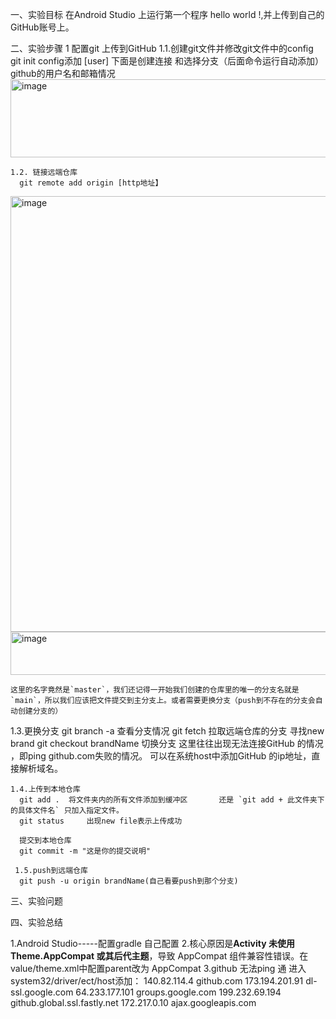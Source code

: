 一、实验目标
  在Android Studio 上运行第一个程序 hello world !,并上传到自己的GitHub账号上。

二、实验步骤
  1 配置git 上传到GitHub
     1.1.创建git文件并修改git文件中的config
​      git init
     config添加  [user] 下面是创建连接 和选择分支（后面命令运行自动添加）
     github的用户名和邮箱情况
  <img width="1161" height="125" alt="image" src="https://github.com/user-attachments/assets/2831e86f-7df5-4143-997d-4d93fc88432b" />

    1.2. 链接远端仓库
      git remote add origin [http地址】
<img width="1009" height="697" alt="image" src="https://github.com/user-attachments/assets/b7f2b8be-aa6e-44e2-b066-a7e924943048" />

<img width="1225" height="69" alt="image" src="https://github.com/user-attachments/assets/6e2e4606-1a32-4d60-94d0-5c18f173f93a" />

    这里的名字竟然是`master`，我们还记得一开始我们创建的仓库里的唯一的分支名就是`main`，所以我们应该把文件提交到主分支上。或者需要更换分支（push到不存在的分支会自动创建分支的）



   1.3.更换分支
     git branch -a     查看分支情况
     git fetch   拉取远端仓库的分支        寻找new brand
     git checkout brandName      切换分支
      这里往往出现无法连接GitHub 的情况 ，即ping github.com失败的情况。 可以在系统host中添加GitHub 的ip地址，直接解析域名。



    1.4.上传到本地仓库
      git add .  将文件夹内的所有文件添加到缓冲区       还是 `git add + 此文件夹下的具体文件名` 只加入指定文件。
      git status     出现new file表示上传成功

      提交到本地仓库
      git commit -m "这是你的提交说明"           

     1.5.push到远端仓库
      git push -u origin brandName(自己看要push到那个分支)






三、实验问题



四、实验总结









1.Android Studio-----配置gradle 自己配置
2.核心原因是**Activity 未使用 Theme.AppCompat 或其后代主题**，导致 AppCompat 组件兼容性错误。在value/theme.xml中配置parent改为 AppCompat
3.github 无法ping 通 进入system32/driver/ect/host添加：
140.82.114.4    github.com
173.194.201.91  dl-ssl.google.com
64.233.177.101  groups.google.com
199.232.69.194  github.global.ssl.fastly.net
172.217.0.10    ajax.googleapis.com



